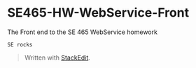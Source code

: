 # SE465-HW-WebService-Front
The Front end to the SE 465 WebService homework

`SE rocks`


> Written with [StackEdit](https://stackedit.io/).
<!--stackedit_data:
eyJoaXN0b3J5IjpbLTEwNTM2ODU3NDksLTEwNTM2ODU3NDldfQ
==
-->
